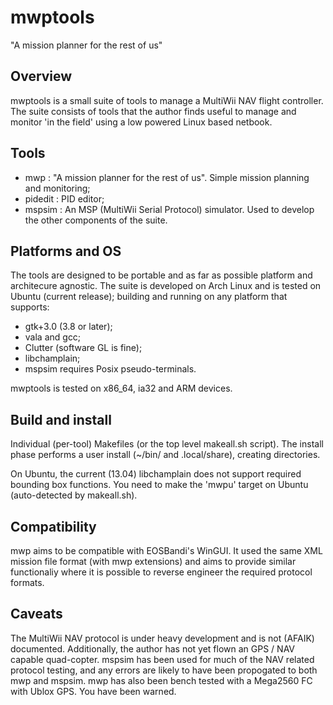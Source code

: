 mwptools
========

"A mission planner for the rest of us"


## Overview

mwptools is a small suite of tools to manage a MultiWii NAV flight
controller. The suite consists of tools that the author finds useful
to manage and monitor 'in the field' using a low powered Linux based
netbook.

## Tools

 * mwp : "A mission planner for the rest of us". Simple mission planning and monitoring;
 * pidedit : PID editor;
 * mspsim : An MSP (MultiWii Serial Protocol) simulator. Used to develop the other components of the suite.

## Platforms and OS

The tools are designed to be portable and as far as possible platform and architecure agnostic. The suite is developed on Arch Linux and is tested on Ubuntu (current release); building and running on any platform that supports:

 * gtk+3.0 (3.8 or later);
 * vala and gcc;
 * Clutter (software GL is fine);
 * libchamplain;
 * mspsim requires Posix pseudo-terminals. 

mwptools is tested on x86_64, ia32 and ARM devices.

## Build and install

Individual (per-tool) Makefiles (or the top level makeall.sh script). The install phase performs a user install (~/bin/ and .local/share), creating directories. 

On Ubuntu, the current (13.04) libchamplain does not support required bounding box functions. You need to make the 'mwpu' target on Ubuntu (auto-detected by makeall.sh).

## Compatibility

mwp aims to be compatible with EOSBandi's WinGUI. It used the same XML mission file format (with mwp extensions) and aims to provide similar functionaliy where it is possible to reverse engineer the required protocol formats.

## Caveats

The MultiWii NAV protocol is under heavy development and is not  (AFAIK) documented. Additionally, the author has not yet flown an GPS / NAV capable quad-copter. mspsim has been used for much of the NAV related protocol testing, and any errors are likely to have been propogated to both mwp and mspsim. mwp has also been bench tested with a Mega2560 FC with Ublox GPS. You have been warned.


